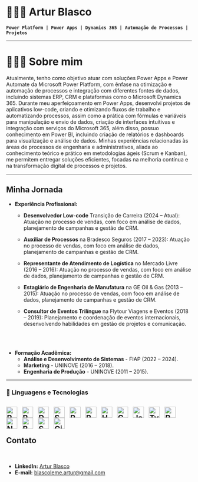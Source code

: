 # 👩🏻‍💻 Artur Blasco

**`Power Platform | Power Apps | Dynamics 365 | Automação de Processos | Projetos`**

---

# 👩🏻‍💻 Sobre mim

Atualmente, tenho como objetivo atuar com soluções Power Apps e Power Automate da Microsoft Power
Platform, com ênfase na otimização e automação de processos e integração com diferentes fontes de dados,
incluindo sistemas ERP, CRM e plataformas como o Microsoft Dynamics 365.
Durante meu aperfeiçoamento em Power Apps, desenvolvi projetos de aplicativos low-code, criando e
otimizando fluxos de trabalho e automatizando processos, assim como a prática com fórmulas e variáveis
para manipulação e envio de dados, criação de interfaces intuitivas e integração com serviços do Microsoft
365, além disso, possuo conhecimento em Power BI, incluindo criação de relatórios e dashboards para
visualização e análise de dados.
Minhas experiências relacionadas às áreas de processos de engenharia e administrativos, aliada ao
conhecimento teórico e prático em metodologias ágeis (Scrum e Kanban), me permitem entregar soluções
eficientes, focadas na melhoria contínua e na transformação digital de processos e projetos.

---
## Minha Jornada<br/>

- **Experiência Profissional:**


  - **Desenvolvedor Low-code** Transição de Carreira (2024 – Atual):  Atuação no processo de vendas, com foco em análise de dados, planejamento de campanhas e gestão  de CRM.

  - **Auxiliar de Processos** na Bradesco Seguros (2017 – 2023): Atuação no processo de vendas, com foco em análise de dados, planejamento de campanhas e gestão de CRM.

  - **Representante de Atendimento de Logística** no Mercado Livre (2016 – 2016): Atuação no processo de vendas, com foco em análise de dados, planejamento de campanhas e gestão de CRM.

  - **Estagiário de Engenharia de Manufatura** na GE Oil & Gas (2013 – 2015): Atuação no processo de vendas, com foco em análise de dados, planejamento de campanhas e gestão de CRM.




  - **Consultor de Eventos Trilíngue** na Flytour Viagens e Eventos (2018 – 2019): Planejamento e coordenação de eventos internacionais, desenvolvendo habilidades em gestão de projetos e comunicação.

<br/><br/>

- **Formação Acadêmica:**
  - **Análise e Desenvolvimento de Sistemas** - FIAP (2022 – 2024).
  - **Marketing** - UNINOVE (2016 – 2018). 
  - **Engenharia de Produção** - UNINOVE (2011 – 2015).

---


### 🤖 Linguagens e Tecnologias


<img 
    align="left" 
    alt="PowerApps" 
    title="PowerApps"
    width="30px" 
    style="padding-right: 10px;" 
    src="https://img.icons8.com/?size=100&id=dFQ55kLSmeny&format=png&color=000000" 
/>
<img 
    align="left" 
    alt="PowerAutomate" 
    title="PowerAutomate"
    width="30px" 
    style="padding-right: 10px;" 
    src="https://img.icons8.com/?size=100&id=kTTt25v6Drpd&format=png&color=000000" 
/>
<img 
    align="left" 
    alt="Dynamics365" 
    title="Dynamics365"
    width="30px" 
    style="padding-right: 10px;" 
    src="https://img.icons8.com/?size=100&id=YmsY6xkp6wCZ&format=png&color=000000" 
/>
<img 
    align="left" 
    alt="SQL" 
    title="SQL"
    width="30px" 
    style="padding-right: 10px;" 
    src="https://img.icons8.com/?size=100&id=J6KcaRLsTgpZ&format=png&color=000000" 
/>
<img 
    align="left" 
    alt="Python" 
    title="Python"
    width="30px" 
    style="padding-right: 10px;" 
    src="https://cdn.jsdelivr.net/gh/devicons/devicon@latest/icons/python/python-original.svg" 
/>
<img 
    align="left" 
    alt="PowerBi" 
    title="PowerBi"
    width="30px" 
    style="padding-right: 10px;" 
    src="https://img.icons8.com/?size=100&id=Ny0t2MYrJ70p&format=png&color=000000" 
/>
<img 
    align="left" 
    alt="HTML"
    title="HTML" 
    width="30px" 
    style="padding-right: 10px;" 
    src="https://cdn.jsdelivr.net/gh/devicons/devicon@latest/icons/html5/html5-original.svg" 
/>
<img 
    align="left" 
    alt="CSS" 
    title="CSS"
    width="30px" 
    style="padding-right: 10px;" 
    src="https://cdn.jsdelivr.net/gh/devicons/devicon@latest/icons/css3/css3-original.svg" 
/>
<img 
    align="left" 
    alt="JavaScript" 
    title="JavaScript"
    width="30px" 
    style="padding-right: 10px;" 
    src="https://cdn.jsdelivr.net/gh/devicons/devicon@latest/icons/javascript/javascript-original.svg" 
/>
<img 
    align="left" 
    alt="TypeScript"
    title="TypeScript" 
    width="30px" 
    style="padding-right: 10px;" 
    src="https://cdn.jsdelivr.net/gh/devicons/devicon@latest/icons/typescript/typescript-original.svg" 
/>
<img 
    align="left" 
    alt="React"
    title="React" 
    width="30px" 
    style="padding-right: 10px;" 
    src="https://cdn.jsdelivr.net/gh/devicons/devicon@latest/icons/react/react-original.svg" 
/>
<img 
    align="left" 
    alt="Next.js" 
    title="Next.js"
    width="30px" 
    style="padding-right: 10px;" 
    src="https://cdn.jsdelivr.net/gh/devicons/devicon@latest/icons/nextjs/nextjs-original.svg" 
/>
<img 
    align="left" 
    alt="Bootstrap"
    title="Bootstrap" 
    width="30px" 
    style="padding-right: 10px;" 
    src="https://cdn.jsdelivr.net/gh/devicons/devicon@latest/icons/bootstrap/bootstrap-original.svg" 
/>
<img 
    align="left" 
    alt="SharePoint" 
    title="SharePoint"
    width="30px" 
    style="padding-right: 10px;" 
    src="https://img.icons8.com/?size=100&id=117558&format=png&color=000000" 
/>
<img 
    align="left" 
    alt="Git" 
    title="Git"
    width="30px" 
    style="padding-right: 10px;" 
    src="https://cdn.jsdelivr.net/gh/devicons/devicon@latest/icons/git/git-original.svg" 
/>
<br/>
<br/>
---

## Contato
<br/>

- **LinkedIn:** [Artur Blasco](https://www.linkedin.com/in/artur-blascoleme/)
- **E-mail:** blascoleme.artur@gmail.com
